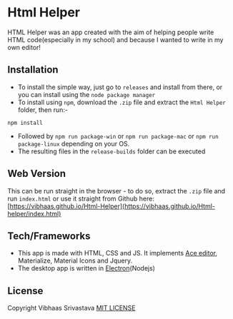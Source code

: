 # Html Helper

HTML Helper was an app created with the aim of helping people write HTML code(especially in my school) and because I wanted to write in my own editor!

## Installation

* To install the simple way, just go to `releases` and install from there, or you can install using the `node package manager`
* To install using `npm`, download the `.zip` file and extract the `Html Helper` folder, then run:-
```
npm install
```
* Followed by `npm run package-win` or `npm run package-mac` or `npm run package-linux` depending on your OS.
* The resulting files in the `release-builds` folder can be executed

## Web Version

This can be run straight in the browser - to do so, extract the `.zip` file and run `index.html` or use it straight from Github here: [https://vibhaas.github.io/Html-Helper](https://vibhaas.github.io/Html-helper/index.html)

## Tech/Frameworks
* This app is made with HTML, CSS and JS. It implements [Ace editor](https://ace.c9.io/), Materialize, Material Icons and Jquery.
* The desktop app is written in [Electron](https://electronjs.org/)(Nodejs)

## License
Copyright Vibhaas Srivastava [MIT LICENSE](https://choosealicense.com/licenses/mit/)
